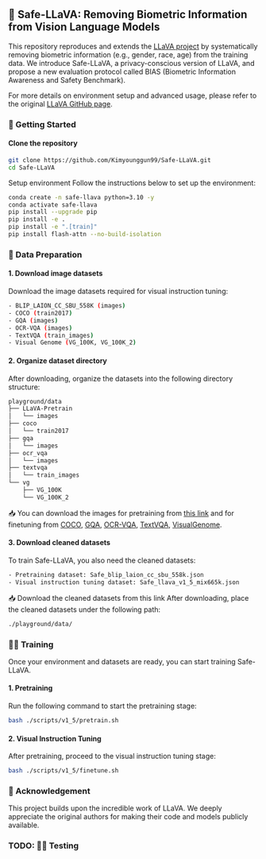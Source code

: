 ## 🌟 Safe-LLaVA: Removing Biometric Information from Vision Language Models
This repository reproduces and extends the [LLaVA project](https://github.com/haotian-liu/LLaVA) by systematically removing biometric information (e.g., gender, race, age) from the training data.
We introduce Safe-LLaVA, a privacy-conscious version of LLaVA, and propose a new evaluation protocol called BIAS (Biometric Information Awareness and Safety Benchmark).

For more details on environment setup and advanced usage, please refer to the original [LLaVA GitHub page](https://github.com/haotian-liu/LLaVA).

### 🚀 Getting Started
#### Clone the repository
```bash
git clone https://github.com/Kimyounggun99/Safe-LLaVA.git
cd Safe-LLaVA
```

Setup environment
Follow the instructions below to set up the environment:
```bash
conda create -n safe-llava python=3.10 -y
conda activate safe-llava
pip install --upgrade pip
pip install -e .
pip install -e ".[train]"
pip install flash-attn --no-build-isolation
```
### 📂 Data Preparation
#### 1. Download image datasets
Download the image datasets required for visual instruction tuning:
```bash
- BLIP_LAION_CC_SBU_558K (images)
- COCO (train2017)
- GQA (images)
- OCR-VQA (images)
- TextVQA (train_images)
- Visual Genome (VG_100K, VG_100K_2)
```

#### 2. Organize dataset directory
After downloading, organize the datasets into the following directory structure:
```bash
playground/data
├── LLaVA-Pretrain
│   └── images
├── coco
│   └── train2017
├── gqa
│   └── images
├── ocr_vqa
│   └── images
├── textvqa
│   └── train_images
└── vg
    ├── VG_100K
    └── VG_100K_2
```
📥 You can download the images for pretraining from [this link](https://huggingface.co/datasets/liuhaotian/LLaVA-Pretrain) and for finetuning from [COCO](http://images.cocodataset.org/zips/train2017.zip), [GQA](https://downloads.cs.stanford.edu/nlp/data/gqa/images.zip), [OCR-VQA](https://drive.google.com/drive/folders/1_GYPY5UkUy7HIcR0zq3ZCFgeZN7BAfm_?usp=sharing), [TextVQA](https://dl.fbaipublicfiles.com/textvqa/images/train_val_images.zip), [VisualGenome](https://cs.stanford.edu/people/rak248/VG_100K_2/images.zip).

#### 3. Download cleaned datasets
To train Safe-LLaVA, you also need the cleaned datasets:
```bash
- Pretraining dataset: Safe_blip_laion_cc_sbu_558k.json
- Visual instruction tuning dataset: Safe_llava_v1_5_mix665k.json
```
📥 Download the cleaned datasets from this link After downloading, place the cleaned datasets under the following path:
```bash
./playground/data/
```
### 🏋️‍♂️ Training
Once your environment and datasets are ready, you can start training Safe-LLaVA.

#### 1. Pretraining
Run the following command to start the pretraining stage:
```bash
bash ./scripts/v1_5/pretrain.sh
```
#### 2. Visual Instruction Tuning
After pretraining, proceed to the visual instruction tuning stage:
```bash
bash ./scripts/v1_5/finetune.sh
```
### 📢 Acknowledgement
This project builds upon the incredible work of LLaVA. We deeply appreciate the original authors for making their code and models publicly available.

### TODO: 🏋️‍♂️ Testing
